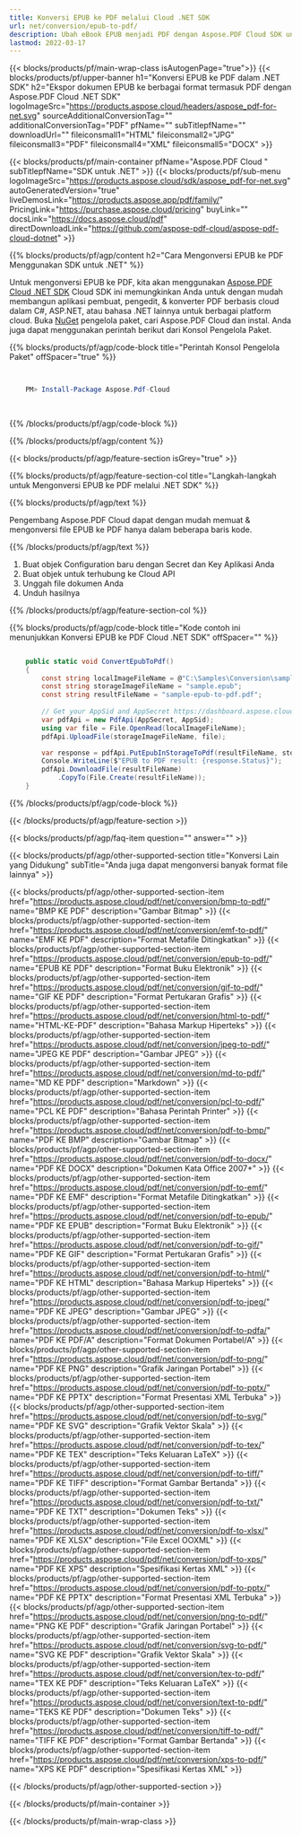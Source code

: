 ```yaml
---
title: Konversi EPUB ke PDF melalui Cloud .NET SDK
url: net/conversion/epub-to-pdf/
description: Ubah eBook EPUB menjadi PDF dengan Aspose.PDF Cloud SDK untuk .NET. Ideal untuk alur kerja penerbitan digital.
lastmod: 2022-03-17
---
```


{{< blocks/products/pf/main-wrap-class isAutogenPage="true">}}
{{< blocks/products/pf/upper-banner h1="Konversi EPUB ke PDF dalam .NET SDK" h2="Ekspor dokumen EPUB ke berbagai format termasuk PDF dengan Aspose.PDF Cloud .NET SDK" logoImageSrc="https://products.aspose.cloud/headers/aspose_pdf-for-net.svg" sourceAdditionalConversionTag="" additionalConversionTag="PDF" pfName="" subTitlepfName="" downloadUrl="" fileiconsmall1="HTML" fileiconsmall2="JPG" fileiconsmall3="PDF" fileiconsmall4="XML" fileiconsmall5="DOCX" >}}

{{< blocks/products/pf/main-container pfName="Aspose.PDF Cloud " subTitlepfName="SDK untuk .NET" >}}
{{< blocks/products/pf/sub-menu logoImageSrc="https://products.aspose.cloud/sdk/aspose_pdf-for-net.svg"
autoGeneratedVersion="true"
liveDemosLink="https://products.aspose.app/pdf/family/" PricingLink="https://purchase.aspose.cloud/pricing" buyLink="" docsLink="https://docs.aspose.cloud/pdf"  directDownloadLink="https://github.com/aspose-pdf-cloud/aspose-pdf-cloud-dotnet" >}}

{{% blocks/products/pf/agp/content h2="Cara Mengonversi EPUB ke PDF Menggunakan SDK untuk .NET" %}}

Untuk mengonversi EPUB ke PDF, kita akan menggunakan
[Aspose.PDF Cloud .NET SDK](https://products.aspose.cloud/pdf/net/)
Cloud SDK ini memungkinkan Anda untuk dengan mudah membangun aplikasi pembuat, pengedit, & konverter PDF berbasis cloud dalam C#, ASP.NET, atau bahasa .NET lainnya untuk berbagai platform cloud. Buka
[NuGet](https://www.nuget.org/packages/Aspose.Pdf-Cloud)
pengelola paket, cari
Aspose.PDF Cloud
dan instal. Anda juga dapat menggunakan perintah berikut dari Konsol Pengelola Paket.

{{% blocks/products/pf/agp/code-block title="Perintah Konsol Pengelola Paket" offSpacer="true" %}}

```powershell

     
    PM> Install-Package Aspose.Pdf-Cloud
     
     

```

{{% /blocks/products/pf/agp/code-block %}}

{{% /blocks/products/pf/agp/content %}}

{{< blocks/products/pf/agp/feature-section isGrey="true" >}}

{{% blocks/products/pf/agp/feature-section-col title="Langkah-langkah untuk Mengonversi EPUB ke PDF melalui .NET SDK" %}}

{{% blocks/products/pf/agp/text %}}

Pengembang Aspose.PDF Cloud dapat dengan mudah memuat & mengonversi file EPUB ke PDF hanya dalam beberapa baris kode.

{{% /blocks/products/pf/agp/text %}}

1. Buat objek Configuration baru dengan Secret dan Key Aplikasi Anda
1. Buat objek untuk terhubung ke Cloud API
1. Unggah file dokumen Anda
1. Unduh hasilnya

{{% /blocks/products/pf/agp/feature-section-col %}}



{{% blocks/products/pf/agp/code-block title="Kode contoh ini menunjukkan Konversi EPUB ke PDF Cloud .NET SDK" offSpacer="" %}}

```cs

    public static void ConvertEpubToPdf()
    {
        const string localImageFileName = @"C:\Samples\Conversion\sample.epub";
        const string storageImageFileName = "sample.epub";
        const string resultFileName = "sample-epub-to-pdf.pdf";
        
        // Get your AppSid and AppSecret https://dashboard.aspose.cloud (free registration required).
        var pdfApi = new PdfApi(AppSecret, AppSid);
        using var file = File.OpenRead(localImageFileName);
        pdfApi.UploadFile(storageImageFileName, file);

        var response = pdfApi.PutEpubInStorageToPdf(resultFileName, storageImageFileName);
        Console.WriteLine($"EPUB to PDF result: {response.Status}");
        pdfApi.DownloadFile(resultFileName)
            .CopyTo(File.Create(resultFileName));
    }
```

{{% /blocks/products/pf/agp/code-block %}}

{{< /blocks/products/pf/agp/feature-section >}}

{{< blocks/products/pf/agp/faq-item question="" answer="" >}}

{{< blocks/products/pf/agp/other-supported-section title="Konversi Lain yang Didukung" subTitle="Anda juga dapat mengonversi banyak format file lainnya" >}}

{{< blocks/products/pf/agp/other-supported-section-item href="https://products.aspose.cloud/pdf/net/conversion/bmp-to-pdf/" name="BMP KE PDF" description="Gambar Bitmap" >}}
{{< blocks/products/pf/agp/other-supported-section-item href="https://products.aspose.cloud/pdf/net/conversion/emf-to-pdf/" name="EMF KE PDF" description="Format Metafile Ditingkatkan" >}}
{{< blocks/products/pf/agp/other-supported-section-item href="https://products.aspose.cloud/pdf/net/conversion/epub-to-pdf/" name="EPUB KE PDF" description="Format Buku Elektronik" >}}
{{< blocks/products/pf/agp/other-supported-section-item href="https://products.aspose.cloud/pdf/net/conversion/gif-to-pdf/" name="GIF KE PDF" description="Format Pertukaran Grafis" >}}
{{< blocks/products/pf/agp/other-supported-section-item href="https://products.aspose.cloud/pdf/net/conversion/html-to-pdf/" name="HTML-KE-PDF" description="Bahasa Markup Hiperteks" >}}
{{< blocks/products/pf/agp/other-supported-section-item href="https://products.aspose.cloud/pdf/net/conversion/jpeg-to-pdf/" name="JPEG KE PDF" description="Gambar JPEG" >}}
{{< blocks/products/pf/agp/other-supported-section-item href="https://products.aspose.cloud/pdf/net/conversion/md-to-pdf/" name="MD KE PDF" description="Markdown" >}}
{{< blocks/products/pf/agp/other-supported-section-item href="https://products.aspose.cloud/pdf/net/conversion/pcl-to-pdf/" name="PCL KE PDF" description="Bahasa Perintah Printer" >}}
{{< blocks/products/pf/agp/other-supported-section-item href="https://products.aspose.cloud/pdf/net/conversion/pdf-to-bmp/" name="PDF KE BMP" description="Gambar Bitmap" >}}
{{< blocks/products/pf/agp/other-supported-section-item href="https://products.aspose.cloud/pdf/net/conversion/pdf-to-docx/" name="PDF KE DOCX" description="Dokumen Kata Office 2007+" >}}
{{< blocks/products/pf/agp/other-supported-section-item href="https://products.aspose.cloud/pdf/net/conversion/pdf-to-emf/" name="PDF KE EMF" description="Format Metafile Ditingkatkan" >}}
{{< blocks/products/pf/agp/other-supported-section-item href="https://products.aspose.cloud/pdf/net/conversion/pdf-to-epub/" name="PDF KE EPUB" description="Format Buku Elektronik" >}}
{{< blocks/products/pf/agp/other-supported-section-item href="https://products.aspose.cloud/pdf/net/conversion/pdf-to-gif/" name="PDF KE GIF" description="Format Pertukaran Grafis" >}}
{{< blocks/products/pf/agp/other-supported-section-item href="https://products.aspose.cloud/pdf/net/conversion/pdf-to-html/" name="PDF KE HTML" description="Bahasa Markup Hiperteks" >}}
{{< blocks/products/pf/agp/other-supported-section-item href="https://products.aspose.cloud/pdf/net/conversion/pdf-to-jpeg/" name="PDF KE JPEG" description="Gambar JPEG" >}}
{{< blocks/products/pf/agp/other-supported-section-item href="https://products.aspose.cloud/pdf/net/conversion/pdf-to-pdfa/" name="PDF KE PDF/A" description="Format Dokumen Portabel/A" >}}
{{< blocks/products/pf/agp/other-supported-section-item href="https://products.aspose.cloud/pdf/net/conversion/pdf-to-png/" name="PDF KE PNG" description="Grafik Jaringan Portabel" >}}
{{< blocks/products/pf/agp/other-supported-section-item href="https://products.aspose.cloud/pdf/net/conversion/pdf-to-pptx/" name="PDF KE PPTX" description="Format Presentasi XML Terbuka" >}}
{{< blocks/products/pf/agp/other-supported-section-item href="https://products.aspose.cloud/pdf/net/conversion/pdf-to-svg/" name="PDF KE SVG" description="Grafik Vektor Skala" >}}
{{< blocks/products/pf/agp/other-supported-section-item href="https://products.aspose.cloud/pdf/net/conversion/pdf-to-tex/" name="PDF KE TEX" description="Teks Keluaran LaTeX" >}}
{{< blocks/products/pf/agp/other-supported-section-item href="https://products.aspose.cloud/pdf/net/conversion/pdf-to-tiff/" name="PDF KE TIFF" description="Format Gambar Bertanda" >}}
{{< blocks/products/pf/agp/other-supported-section-item href="https://products.aspose.cloud/pdf/net/conversion/pdf-to-txt/" name="PDF KE TXT" description="Dokumen Teks" >}}
{{< blocks/products/pf/agp/other-supported-section-item href="https://products.aspose.cloud/pdf/net/conversion/pdf-to-xlsx/" name="PDF KE XLSX" description="File Excel OOXML" >}}
{{< blocks/products/pf/agp/other-supported-section-item href="https://products.aspose.cloud/pdf/net/conversion/pdf-to-xps/" name="PDF KE XPS" description="Spesifikasi Kertas XML" >}}
{{< blocks/products/pf/agp/other-supported-section-item href="https://products.aspose.cloud/pdf/net/conversion/pdf-to-pptx/" name="PDF KE PPTX" description="Format Presentasi XML Terbuka" >}}
{{< blocks/products/pf/agp/other-supported-section-item href="https://products.aspose.cloud/pdf/net/conversion/png-to-pdf/" name="PNG KE PDF" description="Grafik Jaringan Portabel" >}}
{{< blocks/products/pf/agp/other-supported-section-item href="https://products.aspose.cloud/pdf/net/conversion/svg-to-pdf/" name="SVG KE PDF" description="Grafik Vektor Skala" >}}
{{< blocks/products/pf/agp/other-supported-section-item href="https://products.aspose.cloud/pdf/net/conversion/tex-to-pdf/" name="TEX KE PDF" description="Teks Keluaran LaTeX" >}}
{{< blocks/products/pf/agp/other-supported-section-item href="https://products.aspose.cloud/pdf/net/conversion/text-to-pdf/" name="TEKS KE PDF" description="Dokumen Teks" >}}
{{< blocks/products/pf/agp/other-supported-section-item href="https://products.aspose.cloud/pdf/net/conversion/tiff-to-pdf/" name="TIFF KE PDF" description="Format Gambar Bertanda" >}}
{{< blocks/products/pf/agp/other-supported-section-item href="https://products.aspose.cloud/pdf/net/conversion/xps-to-pdf/" name="XPS KE PDF" description="Spesifikasi Kertas XML" >}}

{{< /blocks/products/pf/agp/other-supported-section >}}

{{< /blocks/products/pf/main-container >}}

{{< /blocks/products/pf/main-wrap-class >}}




